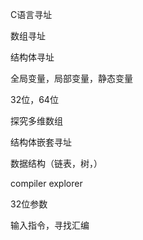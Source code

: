 C语言寻址





数组寻址

结构体寻址



全局变量，局部变量，静态变量

32位，64位

探究多维数组

结构体嵌套寻址

数据结构（链表，树，）



compiler explorer

32位参数



输入指令，寻找汇编



